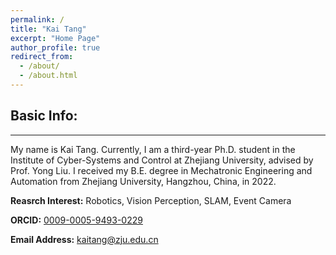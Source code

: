 ```yaml
---
permalink: /
title: "Kai Tang"
excerpt: "Home Page"
author_profile: true
redirect_from: 
  - /about/
  - /about.html
---
```


## Basic Info:
------
My name is Kai Tang. Currently, I am a third-year Ph.D. student in the Institute of Cyber-Systems and Control at Zhejiang University, advised by Prof. Yong Liu. I received my B.E. degree in Mechatronic Engineering and Automation from Zhejiang University, Hangzhou, China, in 2022.

**Reasrch Interest:** Robotics, Vision Perception, SLAM, Event Camera

**ORCID:** [0009-0005-9493-0229](https://orcid.org/0009-0005-9493-0229)

**Email Address:** [kaitang@zju.edu.cn](kaitang@zju.edu.cn)



